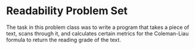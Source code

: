 # Readability Problem Set
The task in this problem class was to write a program that takes a piece of text, scans through it, and calculates certain metrics for the Coleman-Liau formula to return the reading grade of the text. 
